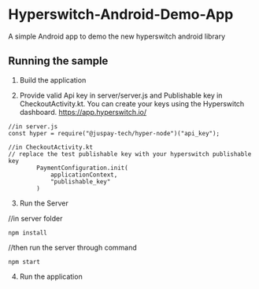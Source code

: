 # Hyperswitch-Android-Demo-App

A simple Android app to demo the new hyperswitch android library

## Running the sample

1. Build the application

2. Provide valid Api key in server/server.js and Publishable key in CheckoutActivity.kt. You can create your keys using the Hyperswitch dashboard. https://app.hyperswitch.io/

```
//in server.js
const hyper = require("@juspay-tech/hyper-node")("api_key");
```

```
//in CheckoutActivity.kt
// replace the test publishable key with your hyperswitch publishable key
        PaymentConfiguration.init(
            applicationContext,
            "publishable_key"
        )
```

3. Run the Server

//in server folder

```
npm install
```

//then run the server through command

```
npm start
```

4. Run the application
